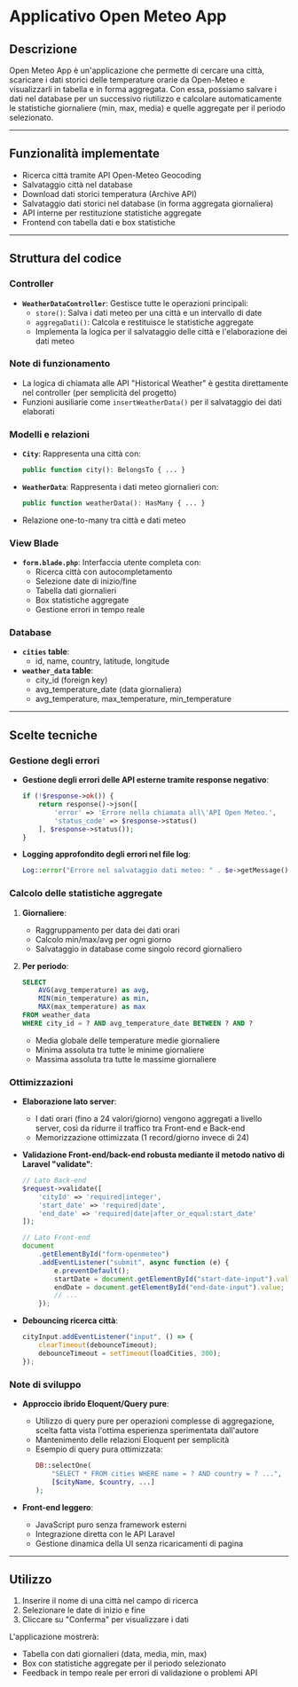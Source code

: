 # Applicativo Open Meteo App

## Descrizione

Open Meteo App è un'applicazione che permette di cercare una città, scaricare i dati storici delle temperature orarie da Open-Meteo e visualizzarli in tabella e in forma aggregata. Con essa, possiamo salvare i dati nel database per un successivo riutilizzo e calcolare automaticamente le statistiche giornaliere (min, max, media) e quelle aggregate per il periodo selezionato.

---

## Funzionalità implementate

-   Ricerca città tramite API Open-Meteo Geocoding
-   Salvataggio città nel database
-   Download dati storici temperatura (Archive API)
-   Salvataggio dati storici nel database (in forma aggregata giornaliera)
-   API interne per restituzione statistiche aggregate
-   Frontend con tabella dati e box statistiche

---

## Struttura del codice

### Controller

-   **`WeatherDataController`**: Gestisce tutte le operazioni principali:
    -   `store()`: Salva i dati meteo per una città e un intervallo di date
    -   `aggregaDati()`: Calcola e restituisce le statistiche aggregate
    -   Implementa la logica per il salvataggio delle città e l'elaborazione dei dati meteo

### Note di funzionamento

-   La logica di chiamata alle API "Historical Weather" è gestita direttamente nel controller (per semplicità del progetto)
-   Funzioni ausiliarie come `insertWeatherData()` per il salvataggio dei dati elaborati

### Modelli e relazioni

-   **`City`**: Rappresenta una città con:
    ```php
    public function city(): BelongsTo { ... }
    ```
-   **`WeatherData`**: Rappresenta i dati meteo giornalieri con:
    ```php
    public function weatherData(): HasMany { ... }
    ```
-   Relazione one-to-many tra città e dati meteo

### View Blade

-   **`form.blade.php`**: Interfaccia utente completa con:
    -   Ricerca città con autocompletamento
    -   Selezione date di inizio/fine
    -   Tabella dati giornalieri
    -   Box statistiche aggregate
    -   Gestione errori in tempo reale

### Database

-   **`cities` table**:
    -   id, name, country, latitude, longitude
-   **`weather_data` table**:
    -   city_id (foreign key)
    -   avg_temperature_date (data giornaliera)
    -   avg_temperature, max_temperature, min_temperature

---

## Scelte tecniche

### Gestione degli errori

-   **Gestione degli errori delle API esterne tramite response negativo**:
    ```php
    if (!$response->ok()) {
        return response()->json([
            'error' => 'Errore nella chiamata all\'API Open Meteo.',
            'status_code' => $response->status()
        ], $response->status());
    }
    ```
-   **Logging approfondito degli errori nel file log**:
    ```php
    Log::error("Errore nel salvataggio dati meteo: " . $e->getMessage());
    ```

### Calcolo delle statistiche aggregate

1. **Giornaliere**:

    - Raggruppamento per data dei dati orari
    - Calcolo min/max/avg per ogni giorno
    - Salvataggio in database come singolo record giornaliero

2. **Per periodo**:
    ```sql
    SELECT
        AVG(avg_temperature) as avg,
        MIN(min_temperature) as min,
        MAX(max_temperature) as max
    FROM weather_data
    WHERE city_id = ? AND avg_temperature_date BETWEEN ? AND ?
    ```
    - Media globale delle temperature medie giornaliere
    - Minima assoluta tra tutte le minime giornaliere
    - Massima assoluta tra tutte le massime giornaliere

### Ottimizzazioni

-   **Elaborazione lato server**:

    -   I dati orari (fino a 24 valori/giorno) vengono aggregati a livello server, così da ridurre il traffico tra Front-end e Back-end
    -   Memorizzazione ottimizzata (1 record/giorno invece di 24)

-   **Validazione Front-end/back-end robusta mediante il metodo nativo di Laravel "validate"**:

    ```php
    // Lato Back-end
    $request->validate([
        'cityId' => 'required|integer',
        'start_date' => 'required|date',
        'end_date' => 'required|date|after_or_equal:start_date'
    ]);
    ```

    ```javascript
    // Lato Front-end
    document
        .getElementById("form-openmeteo")
        .addEventListener("submit", async function (e) {
            e.preventDefault();
            startDate = document.getElementById("start-date-input").value;
            endDate = document.getElementById("end-date-input").value;
            // ...
        });
    ```

-   **Debouncing ricerca città**:
    ```javascript
    cityInput.addEventListener("input", () => {
        clearTimeout(debounceTimeout);
        debounceTimeout = setTimeout(loadCities, 300);
    });
    ```

### Note di sviluppo

-   **Approccio ibrido Eloquent/Query pure**:

    -   Utilizzo di query pure per operazioni complesse di aggregazione, scelta fatta vista l'ottima esperienza sperimentata dall'autore
    -   Mantenimento delle relazioni Eloquent per semplicità
    -   Esempio di query pura ottimizzata:
        ```php
        DB::selectOne(
            "SELECT * FROM cities WHERE name = ? AND country = ? ...",
            [$cityName, $country, ...]
        );
        ```

-   **Front-end leggero**:

    -   JavaScript puro senza framework esterni
    -   Integrazione diretta con le API Laravel
    -   Gestione dinamica della UI senza ricaricamenti di pagina

---

## Utilizzo

1. Inserire il nome di una città nel campo di ricerca
2. Selezionare le date di inizio e fine
3. Cliccare su "Conferma" per visualizzare i dati

L'applicazione mostrerà:

-   Tabella con dati giornalieri (data, media, min, max)
-   Box con statistiche aggregate per il periodo selezionato
-   Feedback in tempo reale per errori di validazione o problemi API
